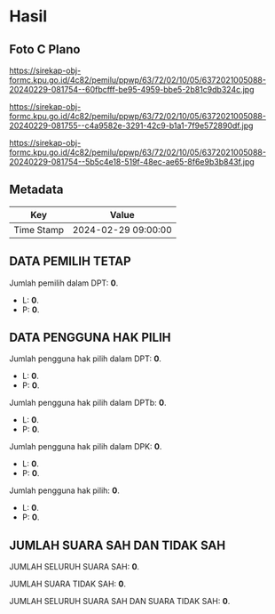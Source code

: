 # Hasil

## Foto C Plano

https://sirekap-obj-formc.kpu.go.id/4c82/pemilu/ppwp/63/72/02/10/05/6372021005088-20240229-081754--60fbcfff-be95-4959-bbe5-2b81c9db324c.jpg

https://sirekap-obj-formc.kpu.go.id/4c82/pemilu/ppwp/63/72/02/10/05/6372021005088-20240229-081755--c4a9582e-3291-42c9-b1a1-7f9e572890df.jpg

https://sirekap-obj-formc.kpu.go.id/4c82/pemilu/ppwp/63/72/02/10/05/6372021005088-20240229-081754--5b5c4e18-519f-48ec-ae65-8f6e9b3b843f.jpg


## Metadata

| Key        | Value               |
| ---------- | ------------------- |
| Time Stamp | 2024-02-29 09:00:00 |


## DATA PEMILIH TETAP

Jumlah pemilih dalam DPT: **0**.
 * L: **0**.
 * P: **0**.

## DATA PENGGUNA HAK PILIH

Jumlah pengguna hak pilih dalam DPT: **0**.
 * L: **0**.
 * P: **0**.

Jumlah pengguna hak pilih dalam DPTb: **0**.
 * L: **0**.
 * P: **0**.

Jumlah pengguna hak pilih dalam DPK: **0**.
 * L: **0**.
 * P: **0**.

Jumlah pengguna hak pilih: **0**.
 * L: **0**.
 * P: **0**.

## JUMLAH SUARA SAH DAN TIDAK SAH

JUMLAH SELURUH SUARA SAH: **0**.

JUMLAH SUARA TIDAK SAH: **0**.

JUMLAH SELURUH SUARA SAH DAN SUARA TIDAK SAH: **0**.


